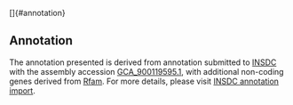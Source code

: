 []{#annotation}

Annotation
----------

The annotation presented is derived from annotation submitted to
[INSDC](http://www.insdc.org) with the assembly accession
[GCA\_900119595.1](http://www.ebi.ac.uk/ena/data/view/GCA_900119595.1),
with additional non-coding genes derived from
[Rfam](http://rfam.xfam.org/). For more details, please visit [INSDC
annotation
import](http://ensemblgenomes.org/info/data/insdc_annotation).
